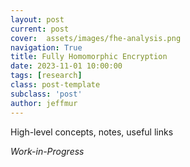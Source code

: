 ```yaml
---
layout: post
current: post
cover:  assets/images/fhe-analysis.png
navigation: True
title: Fully Homomorphic Encryption
date: 2023-11-01 10:00:00
tags: [research]
class: post-template
subclass: 'post'
author: jeffmur
---
```

High-level concepts, notes, useful links

*Work-in-Progress*
